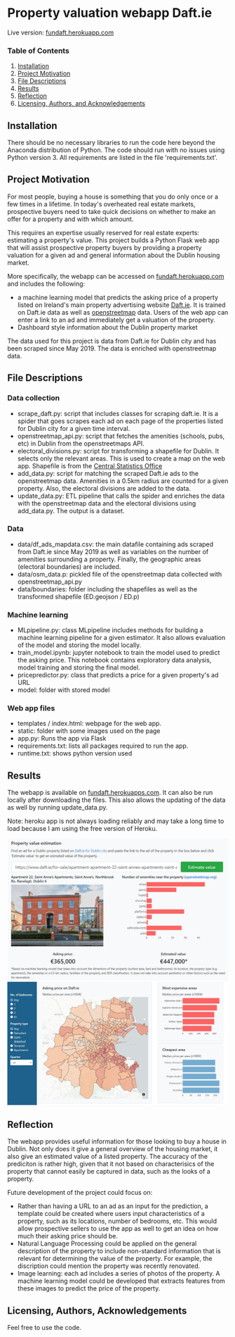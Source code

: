 # Property valuation webapp Daft.ie
Live version: [fundaft.herokuapp.com](http://fundaft.herokuapp.com/)

### Table of Contents

1. [Installation](#installation)
2. [Project Motivation](#motivation)
3. [File Descriptions](#files)
4. [Results](#results)
5. [Reflection](#reflection)
6. [Licensing, Authors, and Acknowledgements](#licensing)

## Installation <a name="installation"></a>

There should be no necessary libraries to run the code here beyond the Anaconda distribution of Python.  The code should run with no issues using Python version 3. All requirements are listed in the file 'requirements.txt'.

## Project Motivation<a name="motivation"></a>
For most people, buying a house is something that you do only once or a few times in a lifetime. In today's overheated real estate markets, prospective buyers need to take quick decisions on whether to make an offer for a property and with which amount. 

This requires an expertise usually reserved for real estate experts: estimating a property's value. This project builds a Python Flask web app that will assist prospective property buyers by providing a property valuation for a given ad and general information about the Dublin housing market. 

More specifically, the webapp can be accessed on [fundaft.herokuapp.com](http://fundaft.herokuapp.com/) and includes the following:
- a machine learning model that predicts the asking price of a property listed on Ireland's main property advertising website [Daft.ie](https://www.daft.ie/). It is trained on Daft.ie data as well as [openstreetmap](https://www.openstreetmap.org/) data. Users of the web app can enter a link to an ad and immediately get a valuation of the property.
- Dashboard style information about the Dublin property market

The data used for this project is data from Daft.ie for Dublin city and has been scraped since May 2019. The data is enriched with openstreetmap data.

## File Descriptions <a name="files"></a>

### Data collection
* scrape_daft.py: script that includes classes for scraping daft.ie. It is a  spider that goes scrapes each ad on each page of the properties listed for Dublin city for a given time interval.
* openstreetmap_api.py: script that fetches the amenities (schools, pubs, etc) in Dublin from the openstreetmaps API. 
* electoral_divisions.py: script for transforming a shapefile for Dublin. It selects only the relevant areas. This is used to create a map on the web app. Shapefile is from the [Central Statistics Office](https://www.cso.ie/en/census/census2011boundaryfiles/)
* add_data.py: script for matching the scraped Daft.ie ads to the openstreetmap data. Amenities in a 0.5km radius are counted for a given property. Also, the electoral divisions are added to the data. 
* update_data.py: ETL pipeline that calls the spider and enriches the data with the openstreetmap data and the electoral divisions using add_data.py. The output is a dataset.

### Data
* data/df_ads_mapdata.csv: the main datafile containing ads scraped from Daft.ie since May 2019 as well as variables on the number of amenities surrounding a property. Finally, the geographic areas (electoral boundaries) are included.
* data/osm_data.p: pickled file of the openstreetmap data collected with openstreetmap_api.py
* data/boundaries: folder including the shapefiles as well as the transformed shapefile (ED.geojson / ED.p)

### Machine learning
* MLpipeline.py: class MLpipeline includes methods for building a machine learning pipeline for a given estimator. It also allows evaluation of the model and storing the model locally. 
* train_model.ipynb: jupyter notebook to train the model used to predict the asking price. This notebook contains exploratory data analysis, model training and storing the final model. 
* pricepredictor.py: class that predicts a price for a given property's ad URL
* model: folder with stored model

### Web app files
* templates / index.html: webpage for the web app.
* static: folder with some images used on the page
* app.py: Runs the app via Flask
* requirements.txt: lists all packages required to run the app. 
* runtime.txt: shows python version used

## Results<a name="results"></a>
The webapp is available on [fundaft.herokuapps.com](http://fundaft.herokuapp.com/). It can also be run locally after downloading the files. This also allows the updating of the data as well by running update_data.py. 

Note: heroku app is not always loading reliably and may take a long time to load because I am using the free version of Heroku.

<img src="static/img/price.jpg">
<img src="static/img/map.jpg">

## Reflection<a name="reflection"></a>
The webapp provides useful information for those looking to buy a house in Dublin. Not only does it give a general overview of the housing market, it also give an estimated value of a listed property. The accuracy of the prediciton is rather high, given that it not based on characterisics of the property that cannot easily be captured in data, such as the looks of a property. 

Future development of the project could focus on: 
* Rather than having a URL to an ad as an input for the prediction, a template could be created where users input characteristics of a property, such as its locations, number of bedrooms, etc. This would allow prospective sellers to use the app as well to get an idea on how much their asking price should be.
* Natural Language Processing could be applied on the general description of the property to include non-standard information that is relevant for determining the value of the property. For example, the discription could mention the property was recently renovated. 
* Image learning: each ad includes a series of photos of the property. A machine learning model could be developed that extracts features from these images to predict the price of the property. 

## Licensing, Authors, Acknowledgements<a name="licensing"></a>

Feel free to use the code. 
